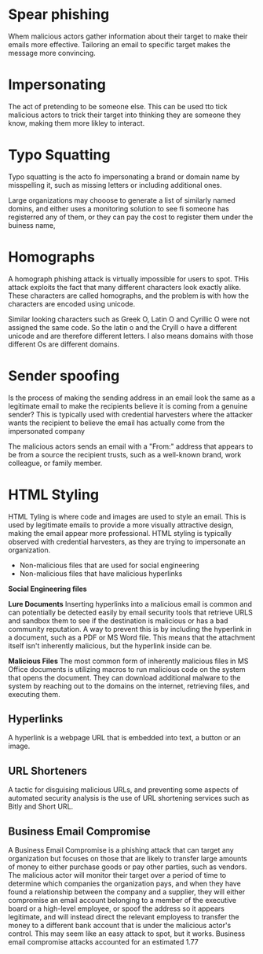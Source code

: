 # Spear phishing
Whem malicious actors gather information about their target to make their emails more effective. Tailoring an email to specific target makes the message more convincing. 




# Impersonating
The act of pretending to be someone else. This can be used tto tick malicious actors to trick their target into thinking they are someone they know, making them more likley to interact. 

# Typo Squatting
Typo squatting is the acto fo impersonating a brand or domain name by misspelling it, such as missing letters or including additional ones. 

Large organizations may chooose to generate a list of similarly named domins, and either uses a monitoring solution to see fi someone has registerred any of them, or they can pay the cost to register them under the buiness name, 

# Homographs
A homograph phishing attack is virtually impossible for users to spot. THis attack exploits the fact that many different characters look exactly alike. These characters are called homographs, and the problem is with how the characters are encoded using unicode. 

Similar looking characters such as Greek O, Latin O and Cyrillic O were not assigned the same code. So the latin o and the Cryill o have a different unicode and are therefore different letters. I also means domains with those different Os are different domains. 


# Sender spoofing
Is the process of making the sending address in an email look the same as a legitimate email to make the recipients believe it is coming from a genuine sender? This is typically used with credential harvesters where the attacker wants the recipient to believe the email has actually come from the impersonated company 

The malicious actors sends an email with a "From:" address that appears to be from a source the recipient trusts, such as a well-known brand, work colleague, or family member. 


# HTML Styling
HTML Tyling is where code and images are used to style an email. This is used by legitimate emails to provide a more visually attractive design, making the email appear more professional. HTML styling is typically observed with credential harvesters, as they are trying to impersonate an organization. 

- Non-malicious files that are used for social engineering
- Non-malicious files that have malicious hyperlinks

**Social Engineering files**


**Lure Documents**
Inserting hyperlinks into a malicious email is common and can potentially be detected easily by email security tools that retrieve URLS and sandbox them to see if the destination is malicious or has a bad community reputation. A way to prevent this is by including the hyperlink in a document, such as a PDF or MS Word file. This means that the attachment itself isn't inherently malicious, but the hyperlink inside can be. 

**Malicious Files**
The most common form of inherently malicious files in MS Office documents is utilizing macros to run malicious code on the system that opens the document. They can download additional malware to the system by reaching out to the domains on the internet, retrieving files, and executing them. 


## Hyperlinks
A hyperlink is a webpage URL that is embedded into text, a button or an image.  


## URL Shorteners
A tactic for disguising malicious URLs, and preventing some aspects of automated security analysis is the use of URL shortening services such as Bitly and Short URL. 

## Business Email Compromise
A Business Email Compromise is a phishing attack that can target any organization but focuses on those that are likely to transfer large amounts of money to either purchase goods or pay other parties, such as vendors. The malicious actor will monitor their target over a period of time to determine which companies the organization pays, and when they have found a relationship between the company and a supplier, they will either compromise an email account belonging to a member of the executive board or a high-level employee, or spoof the address so it appears legitimate, and will instead direct the relevant employess to transfer the money to a different bank account that is under the malicious actor's control. This may seem like an easy attack to spot, but it works. Business email compromise attacks accounted for an estimated 1.77 
